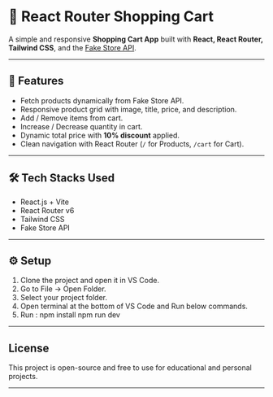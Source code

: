 
# 🛒 React Router Shopping Cart

A simple and responsive **Shopping Cart App** built with **React, React Router, Tailwind CSS**, and the [Fake Store API](https://fakestoreapi.com/).

-----------------------------------------------------------------------------------

## 🚀 Features

- Fetch products dynamically from Fake Store API.  
- Responsive product grid with image, title, price, and description.  
- Add / Remove items from cart.  
- Increase / Decrease quantity in cart.  
- Dynamic total price with **10% discount** applied.  
- Clean navigation with React Router (`/` for Products, `/cart` for Cart).  

-----------------------------------------------------------------------------------

## 🛠 Tech Stacks Used

- React.js + Vite  
- React Router v6  
- Tailwind CSS  
- Fake Store API  

-----------------------------------------------------------------------------------

## ⚙️ Setup

1. Clone the project and open it in VS Code.  
2. Go to File → Open Folder.
3. Select your project folder.
4. Open terminal at the bottom of VS Code and Run below commands.
5. Run :
   npm install
   npm run dev
   
-----------------------------------------------------------------------------------

## License

This project is open-source and free to use for educational and personal projects.

-----------------------------------------------------------------------------------
